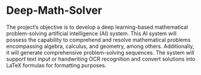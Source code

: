 # Deep-Math-Solver
The project’s objective is to develop a deep learning-based mathematical problem-solving artificial intelligence (AI) system. This AI system will possess the capability to comprehend and resolve mathematical problems encompassing algebra, calculus, and geometry, among others. Additionally, it will generate comprehensive problem-solving sequences. The system will support text input or handwriting OCR recognition and convert solutions into LaTeX formulas for formatting purposes.
